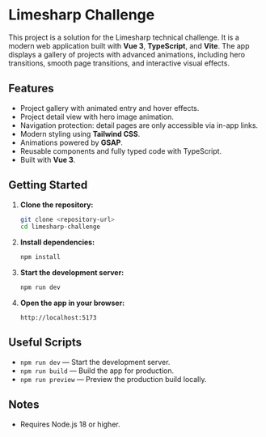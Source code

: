 # Limesharp Challenge

This project is a solution for the Limesharp technical challenge. It is a modern web application built with **Vue 3**, **TypeScript**, and **Vite**. The app displays a gallery of projects with advanced animations, including hero transitions, smooth page transitions, and interactive visual effects.

## Features

- Project gallery with animated entry and hover effects.
- Project detail view with hero image animation.
- Navigation protection: detail pages are only accessible via in-app links.
- Modern styling using **Tailwind CSS**.
- Animations powered by **GSAP**.
- Reusable components and fully typed code with TypeScript.
- Built with **Vue 3**.

## Getting Started

1. **Clone the repository:**
   ```bash
   git clone <repository-url>
   cd limesharp-challenge
   ```

2. **Install dependencies:**
   ```bash
   npm install
   ```

3. **Start the development server:**
   ```bash
   npm run dev
   ```

4. **Open the app in your browser:**
   ```
   http://localhost:5173
   ```

## Useful Scripts

- `npm run dev` — Start the development server.
- `npm run build` — Build the app for production.
- `npm run preview` — Preview the production build locally.

## Notes

- Requires Node.js 18 or higher.
